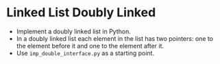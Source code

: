 # Linked List Doubly Linked

* Implement a doubly linked list in Python.
* In a doubly linked list each element in the list has two pointers: one to the element before it and one to the element after it.
* Use `imp_double_interface.py` as a starting point.
